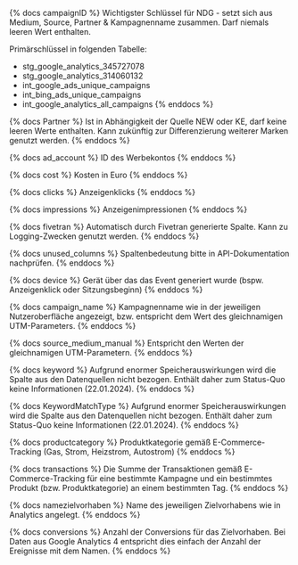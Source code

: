 {% docs campaignID %}
Wichtigster Schlüssel für NDG - setzt sich aus Medium, Source, Partner & Kampagnenname zusammen. Darf niemals leeren Wert enthalten.

Primärschlüssel in folgenden Tabelle:
- stg_google_analytics_345727078
- stg_google_analytics_314060132
- int_google_ads_unique_campaigns
- int_bing_ads_unique_campaigns
- int_google_analytics_all_campaigns
{% enddocs %}

{% docs Partner %}
Ist in Abhängigkeit der Quelle NEW oder KE, darf keine leeren Werte enthalten. Kann zukünftig zur Differenzierung weiterer Marken genutzt werden.
{% enddocs %}

{% docs ad_account %}
ID des Werbekontos
{% enddocs %}

{% docs cost %}
Kosten in Euro
{% enddocs %}

{% docs clicks %}
Anzeigenklicks
{% enddocs %}

{% docs impressions %}
Anzeigenimpressionen
{% enddocs %}

{% docs fivetran %}
Automatisch durch Fivetran generierte Spalte. Kann zu Logging-Zwecken genutzt werden.
{% enddocs %}

{% docs unused_columns %}
Spaltenbedeutung bitte in API-Dokumentation nachprüfen.
{% enddocs %}

{% docs device %}
Gerät über das das Event generiert wurde (bspw. Anzeigenklick oder Sitzungsbeginn)
{% enddocs %}

{% docs campaign_name %}
Kampagnenname wie in der jeweiligen Nutzeroberfläche angezeigt, bzw. entspricht dem Wert des gleichnamigen UTM-Parameters.
{% enddocs %}

{% docs source_medium_manual %}
Entspricht den Werten der gleichnamigen UTM-Parametern.
{% enddocs %}

{% docs keyword %}
Aufgrund enormer Speicherauswirkungen wird die Spalte aus den Datenquellen nicht bezogen. Enthält daher zum Status-Quo keine Informationen (22.01.2024).
{% enddocs %}

{% docs KeywordMatchType %}
Aufgrund enormer Speicherauswirkungen wird die Spalte aus den Datenquellen nicht bezogen. Enthält daher zum Status-Quo keine Informationen (22.01.2024).
{% enddocs %}

{% docs productcategory %}
Produktkategorie gemäß E-Commerce-Tracking (Gas, Strom, Heizstrom, Autostrom)
{% enddocs %}

{% docs transactions %}
Die Summe der Transaktionen gemäß E-Commerce-Tracking für eine bestimmte Kampagne und ein bestimmtes Produkt (bzw. Produktkategorie) an einem bestimmten Tag.
{% enddocs %}

{% docs namezielvorhaben %}
Name des jeweiligen Zielvorhabens wie in Analytics angelegt.
{% enddocs %}

{% docs conversions %}
Anzahl der Conversions für das Zielvorhaben. Bei Daten aus Google Analytics 4 entspricht dies einfach der Anzahl der Ereignisse mit dem Namen.
{% enddocs %}